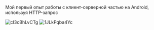 Мой первый опыт работы с клиент-серверной частью на Android, используя HTTP-запрос

![cI3cBhLvCTg](https://user-images.githubusercontent.com/56756554/91646207-7ab4a400-ea55-11ea-96a2-4fca68186a60.jpg)
![1JLkPqba4Yc](https://user-images.githubusercontent.com/56756554/91646209-7be5d100-ea55-11ea-84fa-0265017cc092.jpg)

